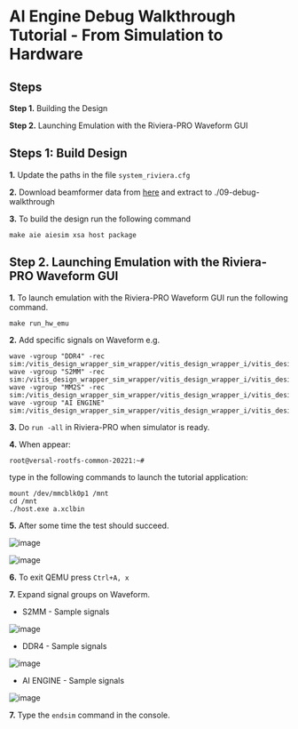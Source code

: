 # **AI Engine Debug Walkthrough Tutorial - From Simulation to Hardware**

## **Steps**

**Step 1.** Building the Design

**Step 2.** Launching Emulation with the Riviera-PRO Waveform GUI

## **Steps 1: Build Design** 

  **1.** Update the paths in the file `system_riviera.cfg`
  
  **2.** Download beamformer data from [here](https://www.xilinx.com/bin/public/openDownload?filename=beamformer_2022_1.ide.zip) and extract to ./09-debug-walkthrough

  **3.** To build the design run the following command
  
  `make aie aiesim xsa host package`

## **Step 2.** Launching Emulation with the Riviera-PRO Waveform GUI

  **1.** To launch emulation with the Riviera-PRO Waveform GUI run the following command.  

  `make run_hw_emu`
  
  **2.** Add specific signals on Waveform e.g.
  ```
  wave -vgroup "DDR4" -rec sim:/vitis_design_wrapper_sim_wrapper/vitis_design_wrapper_i/vitis_design_i/noc_ddr4/*
  wave -vgroup "S2MM" -rec sim:/vitis_design_wrapper_sim_wrapper/vitis_design_wrapper_i/vitis_design_i/s2mm_1/*
  wave -vgroup "MM2S" -rec sim:/vitis_design_wrapper_sim_wrapper/vitis_design_wrapper_i/vitis_design_i/mm2s_1/*
  wave -vgroup "AI ENGINE" sim:/vitis_design_wrapper_sim_wrapper/vitis_design_wrapper_i/vitis_design_i/ai_engine_0/*
  ```
  
  **3.** Do `run -all` in Riviera-PRO when simulator is ready.

  **4.** When appear: 

  `root@versal-rootfs-common-20221:~#`

  type in the following commands to launch the tutorial application:
```
mount /dev/mmcblk0p1 /mnt
cd /mnt
./host.exe a.xclbin
```
  **5.** After some time the test should succeed.

  ![image](https://github.com/maciejpasierbek/Riviera-PRO/assets/38097741/545ca629-d3c5-4e8c-b574-ed095727f689)

  ![image](https://github.com/maciejpasierbek/Riviera-PRO/assets/38097741/15783178-c800-450c-b589-dcabe792d32c)

  **6.** To exit QEMU press `Ctrl+A, x`

  **7.** Expand signal groups on Waveform.

  - S2MM - Sample signals

  ![image](https://github.com/maciejpasierbek/Riviera-PRO/assets/38097741/d97259fc-828b-4735-8de7-6413755aa543)

  - DDR4 - Sample signals

  ![image](https://github.com/maciejpasierbek/Riviera-PRO/assets/38097741/c81a0e76-f1a4-4405-ab4b-eeb32bcc9334)
  
  - AI ENGINE  - Sample signals

  ![image](https://github.com/maciejpasierbek/Riviera-PRO/assets/38097741/d67d0ba9-a430-4235-9511-8ba90e61a0ae)
  
  **7.** Type the `endsim` command in the console.

